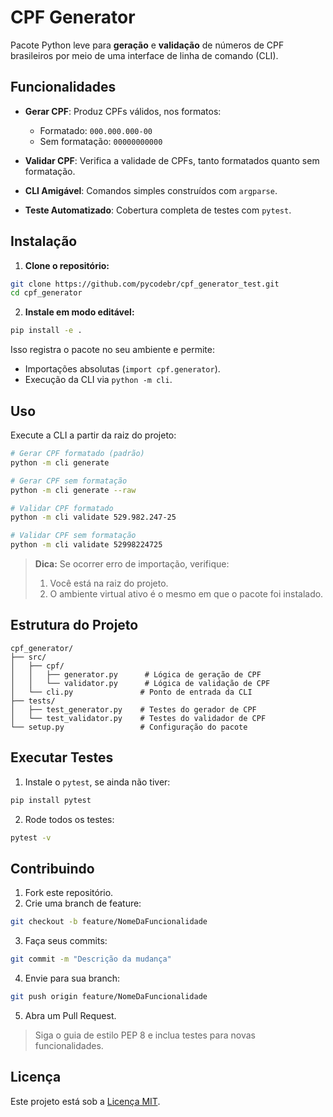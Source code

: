 # CPF Generator

Pacote Python leve para **geração** e **validação** de números de CPF brasileiros por meio de uma interface de linha de comando (CLI).

## Funcionalidades

* **Gerar CPF**: Produz CPFs válidos, nos formatos:

  * Formatado: `000.000.000-00`
  * Sem formatação: `00000000000`
* **Validar CPF**: Verifica a validade de CPFs, tanto formatados quanto sem formatação.
* **CLI Amigável**: Comandos simples construídos com `argparse`.
* **Teste Automatizado**: Cobertura completa de testes com `pytest`.

## Instalação

1. **Clone o repositório:**

```bash
git clone https://github.com/pycodebr/cpf_generator_test.git
cd cpf_generator
```

2. **Instale em modo editável:**

```bash
pip install -e .
```

   Isso registra o pacote no seu ambiente e permite:

   * Importações absolutas (`import cpf.generator`).
   * Execução da CLI via `python -m cli`.

## Uso

Execute a CLI a partir da raiz do projeto:

```bash
# Gerar CPF formatado (padrão)
python -m cli generate

# Gerar CPF sem formatação
python -m cli generate --raw

# Validar CPF formatado
python -m cli validate 529.982.247-25

# Validar CPF sem formatação
python -m cli validate 52998224725
```

> **Dica:** Se ocorrer erro de importação, verifique:
>
> 1. Você está na raiz do projeto.
> 2. O ambiente virtual ativo é o mesmo em que o pacote foi instalado.

## Estrutura do Projeto

```
cpf_generator/
├── src/
│   ├── cpf/
│   │   ├── generator.py      # Lógica de geração de CPF
│   │   └── validator.py      # Lógica de validação de CPF
│   └── cli.py               # Ponto de entrada da CLI
├── tests/
│   ├── test_generator.py    # Testes do gerador de CPF
│   └── test_validator.py    # Testes do validador de CPF
└── setup.py                 # Configuração do pacote
```

## Executar Testes

1. Instale o `pytest`, se ainda não tiver:

```bash
pip install pytest
```

2. Rode todos os testes:

```bash
pytest -v
```

## Contribuindo

1. Fork este repositório.
2. Crie uma branch de feature:

```bash
git checkout -b feature/NomeDaFuncionalidade
```
3. Faça seus commits:

```bash
git commit -m "Descrição da mudança"
```
4. Envie para sua branch:

```bash
git push origin feature/NomeDaFuncionalidade
```
5. Abra um Pull Request.

> Siga o guia de estilo PEP 8 e inclua testes para novas funcionalidades.

## Licença

Este projeto está sob a [Licença MIT](LICENSE).
